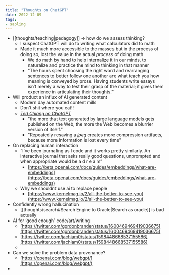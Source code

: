 ```yaml
---
title: "Thoughts on ChatGPT"
date: 2022-12-09
tags:
- sapling
---
```


- [[thoughts/teaching|pedagogy]] → how do we assess thinking?
	- I suspect ChatGPT will do to writing what calculators did to math
	- Made it much more accessible to the masses but in the process of doing so, lost the value in the actual *process* of doing math
		- We do math by hand to help internalize it in our minds, to naturalize and practice the mind to thinking in that manner
		- "The hours spent choosing the right word and rearranging sentences to better follow one another are what teach you how meaning is conveyed by prose. Having students write essays isn’t merely a way to test their grasp of the material; it gives them experience in articulating their thoughts."
- Will product an influx of AI generated content
	- Modern day automated content mills
	- Don't shit where you eat!!
	- *[Ted Chiang on ChatGPT](https://www.newyorker.com/tech/annals-of-technology/chatgpt-is-a-blurry-jpeg-of-the-web)*
		- "the more that text generated by large language models gets published on the Web, the more the Web becomes a blurrier version of itself."
		- "Repeatedly resaving a _jpeg_ creates more compression artifacts, because more information is lost every time"
- On replacing human interaction
	-  “I've been journaling as I code and it works pretty similarly. An interactive journal that asks really good questions, unprompted and when appropriate would be a d r e a m”
		-  [https://beta.openai.com/docs/guides/embeddings/what-are-embeddings](https://beta.openai.com/docs/guides/embeddings/what-are-embeddings)
	- Why we shouldnt use ai to replace people
		-   [https://www.kernelmag.io/2/all-the-better-to-see-you](https://www.kernelmag.io/2/all-the-better-to-see-you)
- Confidently wrong hallucination
	- [[thoughts/search#Search Engine to Oracle|Search as oracle]] is bad actually
- AI for ‘good enough’ code/art/writing
	-   [https://twitter.com/gordonbrander/status/1600469469419036675](https://twitter.com/gordonbrander/status/1600469469419036675)
	-   [https://twitter.com/jachiam0/status/1598448668537155586](https://twitter.com/jachiam0/status/1598448668537155586)
	- 
-  Can we solve the problem data provenance?
	-   [https://openai.com/blog/webgpt/](https://openai.com/blog/webgpt/)
- 